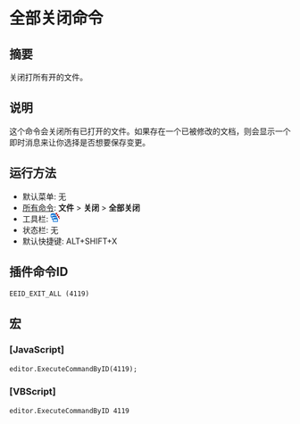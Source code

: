 # 全部关闭命令

## 摘要

关闭打所有开的文件。

## 说明

这个命令会关闭所有已打开的文件。如果存在一个已被修改的文档，则会显示一个即时消息来让你选择是否想要保存变更。

## 运行方法

- 默认菜单: 无
- [所有命令](../tools/all_commands): **文件** \> **关闭**
\> **全部关闭**
- 工具栏: ![](../../images/exitall.png)
- 状态栏: 无
- 默认快捷键: ALT+SHIFT+X

## 插件命令ID

```
EEID_EXIT_ALL (4119)
```

## 宏

### \[JavaScript\]

```
editor.ExecuteCommandByID(4119);
```

### \[VBScript\]

```
editor.ExecuteCommandByID 4119
```
